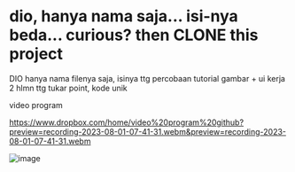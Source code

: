 # dio, hanya nama saja... isi-nya beda... curious? then CLONE this project
DIO hanya nama filenya saja, isinya ttg percobaan tutorial gambar + ui kerja 2 hlmn ttg tukar point, kode unik

video program

https://www.dropbox.com/home/video%20program%20github?preview=recording-2023-08-01-07-41-31.webm&preview=recording-2023-08-01-07-41-31.webm

![image](https://github.com/RonwasHere/dio/assets/97945445/f86befa8-bd3e-4fb8-a407-a5803ffa7027)

